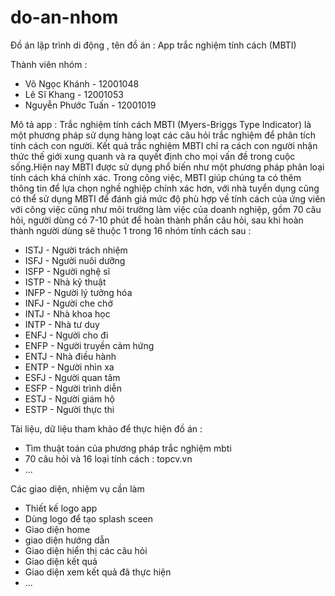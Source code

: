 # do-an-nhom

Đồ án lập trình di động , tên đồ án : App trắc nghiệm tính cách (MBTI)

Thành viên nhóm :
- Võ Ngọc Khánh - 12001048
- Lê Sĩ Khang - 12001053
- Nguyễn Phước Tuấn - 12001019

Mô tả app : Trắc nghiệm tính cách MBTI (Myers-Briggs Type Indicator) là một phương pháp sử dụng hàng loạt các câu hỏi trắc nghiệm để phân tích tính cách con người. 
Kết quả trắc nghiệm MBTI chỉ ra cách con người nhận thức thế giới xung quanh và ra quyết định cho mọi vấn đề trong cuộc sống.Hiện nay MBTI được sử dụng phổ biến như 
một phương pháp phân loại tính cách khá chính xác. Trong công việc, MBTI giúp chúng ta có thêm thông tin để lựa chọn nghề nghiệp chính xác hơn, với nhà tuyển dụng cũng 
có thể sử dụng MBTI để đánh giá mức độ phù hợp về tính cách của ứng viên với công việc cũng như môi trường làm việc của doanh nghiệp, gồm 70 câu hỏi, người dùng có 7-10 phút 
để hoàn thành phần câu hỏi, sau khi hoàn thành người dùng sẽ thuộc 1 trong 16 nhóm tính cách sau :

 - ISTJ - Người trách nhiệm 
 - ISFJ - Người nuôi dưỡng 
 - ISFP - Người nghệ sĩ 
 - ISTP - Nhà kỹ thuật 
 - INFP - Người lý tưởng hóa 
 - INFJ - Người che chở 
 - INTJ - Nhà khoa học 
 - INTP - Nhà tư duy 
 - ENFJ - Người cho đi 
 - ENFP - Người truyền cảm hứng 
 - ENTJ - Nhà điều hành 
 - ENTP - Người nhìn xa 
 - ESFJ - Người quan tâm 
 - ESFP - Người trình diễn 
 - ESTJ - Người giám hộ 
 - ESTP - Người thực thi
 
 Tài liệu, dữ liệu tham khảo để thực hiện đồ án : 
 - Tìm thuật toán của phương pháp trắc nghiệm mbti 
 - 70 câu hỏi và 16 loại tính cách : topcv.vn
 - ...

 Các giao diện, nhiệm vụ cần làm
 - Thiết kế logo app
 - Dùng logo để tạo splash sceen 
 - Giao diện home 
 - giao diện hướng dẫn
 - Giao diện hiển thị các câu hỏi
 - Giao diện kết quả
 - Giao diện xem kết quả đã thực hiện
 - ...